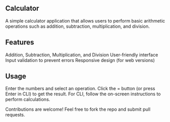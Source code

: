 ## Calculator
A simple calculator application that allows users to perform basic arithmetic operations such as addition, subtraction, multiplication, and division.

## Features
Addition, Subtraction, Multiplication, and Division
User-friendly interface
Input validation to prevent errors
Responsive design (for web versions)

## Usage
Enter the numbers and select an operation.
Click the = button (or press Enter in CLI) to get the result.
For CLI, follow the on-screen instructions to perform calculations.

Contributions are welcome! Feel free to fork the repo and submit pull requests.
